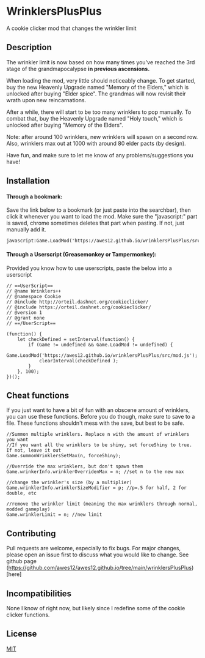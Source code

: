 # WrinklersPlusPlus
A cookie clicker mod that changes the wrinkler limit
## Description
  The wrinkler limit is now based on how many times you've reached the 3rd stage of the grandmapocalypse **in previous ascensions.**

  When loading the mod, very little should noticeably change. To get started, buy the new Heavenly Upgrade named "Memory of the Elders," which is unlocked after buying "Elder spice". The grandmas will now revisit their wrath upon new reincarnations.

  After a while, there will start to be too many wrinklers to pop manually. To combat that, buy the Heavenly Upgrade named "Holy touch," which is unlocked after buying "Memory of the Elders".
 
  Note: after around 100 wrinklers, new wrinklers will spawn on a second row. Also, wrinklers max out at 1000 with around 80 elder pacts (by design).

  Have fun, and make sure to let me know of any problems/suggestions you have!
## Installation
#### Through a bookmark:
Save the link below to a bookmark (or just paste into the searchbar), then click it whenever you want to load the mod. Make sure the "javascript:" part is saved, chrome sometimes deletes that part when pasting. If not, just manually add it.
```
javascript:Game.LoadMod('https://awes12.github.io/wrinklersPlusPlus/src/mod.js');
```
#### Through a Userscript (Greasemonkey or Tampermonkey):
Provided you know how to use userscripts, paste the below into a userscript
```
// ==UserScript==
// @name Wrinklers++
// @namespace Cookie
// @include http://orteil.dashnet.org/cookieclicker/
// @include https://orteil.dashnet.org/cookieclicker/
// @version 1
// @grant none
// ==/UserScript==

(function() {
    let checkDefined = setInterval(function() {
        if (Game != undefined && Game.LoadMod != undefined) {
          Game.LoadMod('https://awes12.github.io/wrinklersPlusPlus/src/mod.js');
            clearInterval(checkDefined );
        }
    }, 100);
})();
```
## Cheat functions
If you just want to have a bit of fun with an obscene amount of wrinklers, you can use these functions. Before you do though, make sure to save to a file. These functions shouldn't mess with the save, but best to be safe.
```
//Summon multiple wrinklers. Replace n with the amount of wrinklers you want
//If you want all the wrinklers to be shiny, set forceShiny to true. If not, leave it out
Game.summonWrinklersSetMax(n, forceShiny); 

//Override the max wrinklers, but don't spawn them
Game.wrinkerInfo.wrinklerOverridenMax = n; //set n to the new max

//change the wrinkler's size (by a multiplier)
Game.wrinklerInfo.wrinklerSizeModifier = p; //p=.5 for half, 2 for double, etc

//remove the wrinkler limit (meaning the max wrinklers through normal, modded gameplay)
Game.wrinklerLimit = n; //new limit
```
## Contributing

Pull requests are welcome, especially to fix bugs. For major changes, please open an issue first to discuss what you would like to change. See github page (https://github.com/awes12/awes12.github.io/tree/main/wrinklersPlusPlus)[here]

## Incompatibilities
None I know of right now, but likely since I redefine some of the cookie clicker functions.

## License

[MIT](https://choosealicense.com/licenses/mit/)
